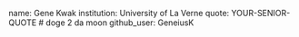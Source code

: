 name: Gene Kwak
institution: University of La Verne
quote: YOUR-SENIOR-QUOTE # doge 2 da moon
github_user: GeneiusK
